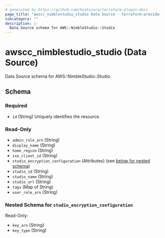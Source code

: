```yaml
---
# generated by https://github.com/hashicorp/terraform-plugin-docs
page_title: "awscc_nimblestudio_studio Data Source - terraform-provider-awscc"
subcategory: ""
description: |-
  Data Source schema for AWS::NimbleStudio::Studio
---
```


# awscc_nimblestudio_studio (Data Source)

Data Source schema for AWS::NimbleStudio::Studio



<!-- schema generated by tfplugindocs -->
## Schema

### Required

- `id` (String) Uniquely identifies the resource.

### Read-Only

- `admin_role_arn` (String)
- `display_name` (String)
- `home_region` (String)
- `sso_client_id` (String)
- `studio_encryption_configuration` (Attributes) (see [below for nested schema](#nestedatt--studio_encryption_configuration))
- `studio_id` (String)
- `studio_name` (String)
- `studio_url` (String)
- `tags` (Map of String)
- `user_role_arn` (String)

<a id="nestedatt--studio_encryption_configuration"></a>
### Nested Schema for `studio_encryption_configuration`

Read-Only:

- `key_arn` (String)
- `key_type` (String)
